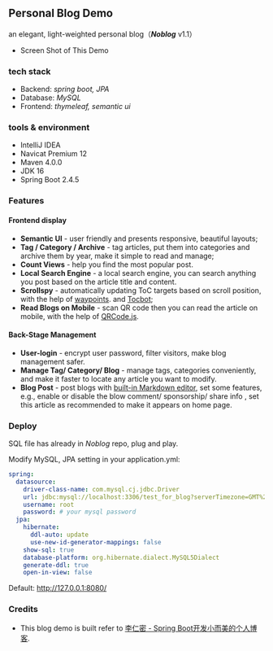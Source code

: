 ## Personal Blog Demo
an elegant, light-weighted personal blog（***Noblog*** v1.1）

* Screen Shot of This Demo

### tech stack

* Backend: *spring boot, JPA*
* Database: *MySQL*
* Frontend: *thymeleaf, semantic ui*

### tools & environment

- IntelliJ IDEA
- Navicat Premium 12
- Maven 4.0.0
- JDK 16
- Spring Boot 2.4.5

### Features

#### Frontend display

- **Semantic UI** - user friendly and presents responsive, beautiful layouts;
- **Tag / Category / Archive** - tag articles, put them into categories and archive them by year, make it simple to read and manage;
- **Count Views** - help you find the most popular post.
- **Local Search Engine** - a local search engine, you can search anything you post based on the article title and content.
- **Scrollspy** - automatically updating ToC targets based on scroll position, with the help of [waypoints](https://github.com/imakewebthings/waypoints). and [Tocbot](https://tscanlin.github.io/tocbot/);
- **Read Blogs on Mobile** - scan QR code then you can read the article on mobile, with the help of [QRCode.js](https://github.com/davidshimjs/qrcodejs).

#### Back-Stage Management

- **User-login** - encrypt user password, filter visitors, make blog management safer. 
- **Manage Tag/ Category/ Blog** - manage tags, categories conveniently, and make it faster to locate any article you want to modify.
- **Blog Post** - post blogs with [built-in Markdown editor](https://github.com/pandao/editor.md),  set some features, e.g., enable or disable the blow comment/ sponsorship/ share info , set this article as recommended to make it appears on home page.

### Deploy 

SQL file has already in *Noblog* repo, plug and play.

Modify MySQL, JPA setting in your application.yml:

```yaml
spring:
  datasource:
    driver-class-name: com.mysql.cj.jdbc.Driver
    url: jdbc:mysql://localhost:3306/test_for_blog?serverTimezone=GMT%2B8&useUnicode=true&characterEncoding=utf-8
    username: root
    password: # your mysql password
  jpa:
    hibernate:
      ddl-auto: update
      use-new-id-generator-mappings: false
    show-sql: true
    database-platform: org.hibernate.dialect.MySQL5Dialect
    generate-ddl: true
    open-in-view: false
```

Default: http://127.0.0.1:8080/

### Credits

* This blog demo is built refer to [李仁密 - Spring Boot开发小而美的个人博客](https://www.bilibili.com/video/BV1HE411N76x).

